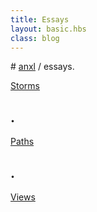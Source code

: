 ```yaml
---
title: Essays
layout: basic.hbs
class: blog
---
```


# [anxl](../index.html) / essays.

[Storms](storms.html)

## .

[Paths](paths.html)

## .

[Views](views.html)
